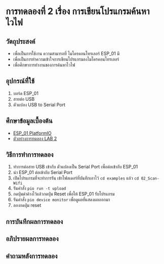 # การทดลองที่ 2 เรื่อง การเขียนโปรแกรมค้นหาไวไฟ  
## วัตถุประสงค์ 
  * เพื่อเป็นการใช้งาน ความสามารถที่ ไมโครคอนโทรเลอร์ ESP_01 มี
  * เพื่อเป็นการทำความเข้าใจการเขียนโปรแกรมลงไมโครคอนโทรเลอร์
  * เพื่อศึกษาการทำงานของการค้นหาไวไฟ
## อุปกรณ์ที่ใช้ 
  1. บอร์ด ESP_01
  2. สายต่อ USB
  3. ตัวแปลง USB to Serial Port 
## ศึกษาข้อมูลเบื้องต้น
  * [ESP_01 PlatformIO](https://docs.platformio.org/en/latest/boards/espressif8266/esp01.html)
  * [ตัวอย่างการทดลอง LAB 2](https://youtu.be/yBjab0UNuB8)
## วิธีการทำการทดลอง 
  1. ทำการต่อสาย USB เข้ากับ ตัวแปลงเป็น Serial Port เพื่อต่อเข้ากับ ESP_01
  2. นำ ESP_01 ต่อเข้ากับ Serial Port
  3. เปิดโปรแกรมที่จะทำการรัน เข้าโฟลเดอร์ที่บันทึกเอาไว้ `cd examples` แล้ว `cd 02_Scan-Wifi`
  4. รันคำสั่ง `pio run -t upload`
  5. กดปุ่มดำค้างไว้แล้วกดปุ่ม Reset เพื่อให้ ESP_01 รับโปรแกรม
  6. รันคำสั่ง `pio device monitor` เพื่อดูผลที่แสดงผลออกมา
  7. ลองกดปุ่ม reset 
## การบันทึกผลการทดลอง 
## อภิปรายผลการทดลอง 
## คำถามหลังการทดลอง 
